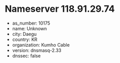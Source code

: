 # Nameserver 118.91.29.74

* as_number: 10175
* name: Unknown
* city: Daegu
* country: KR
* organization: Kumho Cable
* version: dnsmasq-2.33
* dnssec: false
